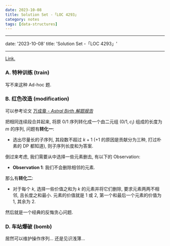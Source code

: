 ```yaml
---
date: 2023-10-08
title: Solution Set -「LOC 4293」
category: notes
tags: [data-structures]
---
```


---
date: '2023-10-08'
title: 'Solution Set -「LOC 4293」'

---

[Link.](http://222.180.160.110:1024/contest/4293/)

### A. 特种训练 (train)

写不来这种 Ad-hoc 题.

### B. 红色改造 (modification)

可以参考论文 [万成章 - *Astral Birth 解题报告*](../posts/sols-20231008/solution.pdf)

把相同连续段合并起来, 将原 $0/1$ 序列转化成一个由二元组 $(0/1, c_i)$ 组成的长度为 $m$ 的序列, 问题有**转化一**:

- 选出尽量长的子序列, 其段数不超过 $k+1$ ($+1$ 的原因是贡献分为三种, 打过朴素的 DP 都知道), 则子序列长度和为答案.

倒过来考虑, 我们需要从中选择一些元素删去, 有以下的 Observation:

- **Observation 1**: 我们不会删除相邻的元素.

那么有**转化二**:

- 对于每个 $k$, 选择一些价值之和为 $k$ 的元素并将它们删除, 要求元素两两不相邻, 且长度之和最小. 元素的价值就是 $1$ 或 $2$, 第一个和最后一个元素的价值为 $1$, 其余为 $2$.

然后就是一个经典的反悔贪心问题.

### D. 车站爆破 (bomb)

居然可以维护操作序列... 还是见识浅薄...
    